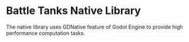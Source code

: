 # Battle Tanks Native Library

The native library uses GDNative feature of Godot Engine to provide high performance computation tasks.
